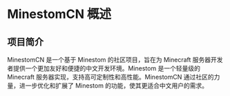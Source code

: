 # MinestomCN 概述

## 项目简介
MinestomCN 是一个基于 Minestom 的社区项目，旨在为 Minecraft 服务器开发者提供一个更加友好和便捷的中文开发环境。Minestom 是一个轻量级的 Minecraft 服务器实现，支持高可定制性和高性能。MinestomCN 通过社区的力量，进一步优化和扩展了 Minestom 的功能，使其更适合中文用户的需求。

